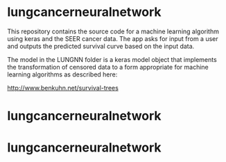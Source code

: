 lungcancerneuralnetwork
======

This repository contains the source code for a machine learning algorithm using keras and the SEER cancer data. The app asks for input from a user and outputs the predicted survival curve based on the input data.

The model in the LUNGNN folder is a keras model object that implements the transformation of censored data to a form appropriate for machine learning algorithms as described here:

http://www.benkuhn.net/survival-trees



# lungcancerneuralnetwork
# lungcancerneuralnetwork 
